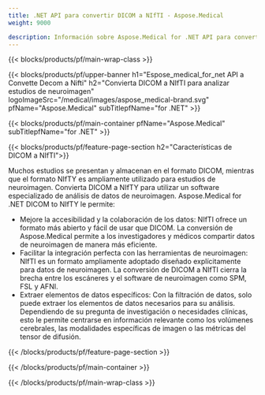 ```yaml
---
title: .NET API para convertir DICOM a NIfTI - Aspose.Medical
weight: 9000

description: Información sobre Aspose.Medical for .NET API para convertir DICOM a NIfTI
---
```


{{< blocks/products/pf/main-wrap-class >}}

{{< blocks/products/pf/upper-banner h1="Espose_medical_for_net API a Convette Decom a Nifti" h2="Convierta DICOM a NIfTI para analizar estudios de neuroimagen" logoImageSrc="/medical/images/aspose_medical-brand.svg" pfName="Aspose.Medical" subTitlepfName="for .NET" >}}

{{< blocks/products/pf/main-container pfName="Aspose.Medical" subTitlepfName="for .NET" >}}

{{< blocks/products/pf/feature-page-section h2="Características de DICOM a NIfTI">}}

<p>Muchos estudios se presentan y almacenan en el formato DICOM, mientras que el formato NIfTY es ampliamente utilizado para estudios de neuroimagen. Convierta DICOM a NIfTY para utilizar un software especializado de análisis de datos de neuroimagen. Aspose.Medical for .NET DICOM to NIfTY le permite:</p>

<ul>
<li>Mejore la accesibilidad y la colaboración de los datos: NIfTI ofrece un formato más abierto y fácil de usar que DICOM. La conversión de Aspose.Medical permite a los investigadores y médicos compartir datos de neuroimagen de manera más eficiente.</li>
<li>Facilitar la integración perfecta con las herramientas de neuroimagen: NIfTI es un formato ampliamente adoptado diseñado explícitamente para datos de neuroimagen. La conversión de DICOM a NIfTI cierra la brecha entre los escáneres y el software de neuroimagen como SPM, FSL y AFNI.</li>
<li>Extraer elementos de datos específicos: Con la filtración de datos, solo puede extraer los elementos de datos necesarios para su análisis. Dependiendo de su pregunta de investigación o necesidades clínicas, esto le permite centrarse en información relevante como los volúmenes cerebrales, las modalidades específicas de imagen o las métricas del tensor de difusión.</li>
</ul>

{{< /blocks/products/pf/feature-page-section >}}

{{< /blocks/products/pf/main-container >}}

{{< /blocks/products/pf/main-wrap-class >}}
